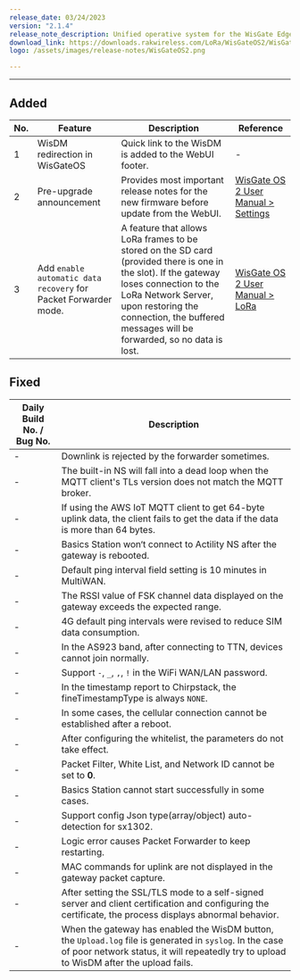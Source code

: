 ```yaml
---
release_date: 03/24/2023
version: "2.1.4"
release_note_description: Unified operative system for the WisGate Edge line that provides a feature-rich environment to access and configure the LoRaWAN gateway. The latest version of WisGateOS 2 is based on the latest version of the OpenWRT kernel for better security. WisGateOS 2 uses a simplified user interface that makes it easier to use and program. Integrated with WisDM, which allows the remote management of gateways and firmware. With extension functionality, the user can add extra features and functions to their gateways.
download_link: https://downloads.rakwireless.com/LoRa/WisGateOS2/WisGateOS2_2.1.4.zip
logo: /assets/images/release-notes/WisGateOS2.png

---
```


<rk-release-notes/>

---


## Added

| No. | Feature                                                         | Description                                                                                                                                                                                                                                                | Reference                                                                                                                                                           |
| --- | --------------------------------------------------------------- | ---------------------------------------------------------------------------------------------------------------------------------------------------------------------------------------------------------------------------------------------------------- | ------------------------------------------------------------------------------------------------------------------------------------------------------------------- |
| 1   | WisDM redirection in WisGateOS                                  | Quick link to the WisDM is added to the WebUI footer.                                                                                                                                                                                                      | -                                                                                                                                                                   |
| 2   | Pre-upgrade announcement                                        | Provides most important release notes for the new firmware before update from the WebUI.                                                                                                                                                                   | [WisGate OS 2 User Manual > Settings](https://docs.rakwireless.com/Product-Categories/Software-APIs-and-Libraries/WisGateOS-2/Overview/#firmware)                   |
| 3   | Add `enable automatic data recovery` for Packet Forwarder mode. | A feature that allows LoRa frames to be stored on the SD card (provided there is one in the slot). If the gateway loses connection to the LoRa Network Server, upon restoring the connection, the buffered messages will be forwarded, so no data is lost. | [WisGate OS 2 User Manual > LoRa](https://docs.rakwireless.com/Product-Categories/Software-APIs-and-Libraries/WisGateOS-2/Overview/#packet-forwarder-mode-settings) |

## Fixed

| Daily Build No. / Bug No. | Description                                                                                                                                                                                          |
| ------------------------- | ---------------------------------------------------------------------------------------------------------------------------------------------------------------------------------------------------- |
| -                         | Downlink is rejected by the forwarder sometimes.                                                                                                                                                     |
| -                         | The built-in NS will fall into a dead loop when the MQTT client's TLs version does not match the MQTT broker.                                                                                        |
| -                         | If using the AWS IoT MQTT client to get 64-byte uplink data, the client fails to get the data if the data is more than 64 bytes.                                                                     |
| -                         | Basics Station won‘t connect to Actility NS after the gateway is rebooted.                                                                                                                           |
| -                         | Default ping interval field setting is 10 minutes in MultiWAN.                                                                                                                                       |
| -                         | The RSSI value of FSK channel data displayed on the gateway exceeds the expected range.                                                                                                              |
| -                         | 4G default ping intervals were revised to reduce SIM data consumption.                                                                                                                               |
| -                         | In the AS923 band, after connecting to TTN, devices cannot join normally.                                                                                                                            |
| -                         | Support `-`, `_`, `,`, `!` in the WiFi WAN/LAN password.                                                                                                                                             |
| -                         | In the timestamp report to Chirpstack, the fineTimestampType is always `NONE`.                                                                                                                       |
| -                         | In some cases, the cellular connection cannot be established after a reboot.                                                                                                                         |
| -                         | After configuring the whitelist, the parameters do not take effect.                                                                                                                                  |
| -                         | Packet Filter, White List, and Network ID cannot be set to **0**.                                                                                                                                    |
| -                         | Basics Station cannot start successfully in some cases.                                                                                                                                              |
| -                         | Support config Json type(array/object) auto-detection for sx1302.                                                                                                                                    |
| -                         | Logic error causes Packet Forwarder to keep restarting.                                                                                                                                              |
| -                         | MAC commands for uplink are not displayed in the gateway packet capture.                                                                                                                             |
| -                         | After setting the SSL/TLS mode to a self-signed server and client certification and configuring the certificate, the process displays abnormal behavior.                                             |
| -                         | When the gateway has enabled the WisDM button, the `Upload.log` file is generated in `syslog`. In the case of poor network status, it will repeatedly try to upload to WisDM after the upload fails. |